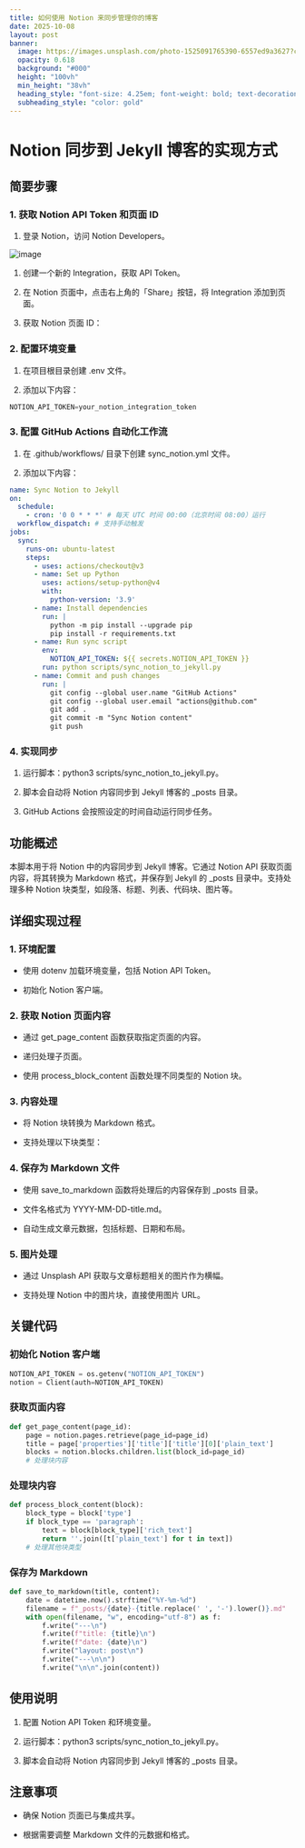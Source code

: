 ```yaml
---
title: 如何使用 Notion 来同步管理你的博客
date: 2025-10-08
layout: post
banner:
  image: https://images.unsplash.com/photo-1525091765390-6557ed9a3627?crop=entropy&cs=tinysrgb&fit=max&fm=jpg&ixid=M3w2OTIwMzJ8MHwxfHJhbmRvbXx8fHx8fHx8fDE3NTk5NDgyOTR8&ixlib=rb-4.1.0&q=80&w=1080
  opacity: 0.618
  background: "#000"
  height: "100vh"
  min_height: "38vh"
  heading_style: "font-size: 4.25em; font-weight: bold; text-decoration: underline"
  subheading_style: "color: gold"
---
```


# Notion 同步到 Jekyll 博客的实现方式

## 简要步骤

### 1. 获取 Notion API Token 和页面 ID

1. 登录 Notion，访问 Notion Developers。

![image](https://prod-files-secure.s3.us-west-2.amazonaws.com/a7a0cc5a-89b9-4cda-8686-1fba0ca52f40/d19c1afe-dea5-4312-9333-786b0ba83054/image.png?X-Amz-Algorithm=AWS4-HMAC-SHA256&X-Amz-Content-Sha256=UNSIGNED-PAYLOAD&X-Amz-Credential=ASIAZI2LB4663OMEJMLW%2F20251008%2Fus-west-2%2Fs3%2Faws4_request&X-Amz-Date=20251008T183133Z&X-Amz-Expires=3600&X-Amz-Security-Token=IQoJb3JpZ2luX2VjECsaCXVzLXdlc3QtMiJHMEUCIHcOzYGHdHqTcPq0YM6QwyoSmKwcS71nruHeO2%2Fk2oNZAiEAsBKhZAho6FK7fHw0BFybYq4HW07KFrYZdQSy%2FlfPX8sqiAQIw%2F%2F%2F%2F%2F%2F%2F%2F%2F%2F%2FARAAGgw2Mzc0MjMxODM4MDUiDDGDq9eyIuR0U9sjTircAxJQbAsx95cSBuLPZWUqOjycMNTDC1qT2yrLSoh1rt1J%2B%2FJNuyhst%2BbgY9js8BZ%2FiJ%2FCeeMm7xOIevItPT7opha3dVLm6dIFCG4WE1fsDnVGCt6RIthJiyd5wIsxSz%2FimKlnVhIDQjIGXCJVFqK6dhFB7n5F%2BtRnFFRjUHwqbfj8626f8YndcSRBihC7MOaswAapY6KFWRgG%2BbhWCO70UQ4u6CvC2%2FLkzs6a6OhEn3ZaWAo8JMaTOtlZN6A2tyfHZ1T3yiO8E0Sp40mr75n4tHlassNg1ykpJOXsfc9JGZvQxCx5I2OVhe3hTRle7balDTOQS1AEqY%2FkCrDp24uPT%2BbWGaHh1FwID%2BOrSS8g6bCURXplXj7fIEMxmW2G3pA5KYNaAlmWp%2BO7Ge4EDTjkuvXqD40BqQaePcUWTTpKXgFk3hdYk%2F%2F9VI9%2F5KSr%2FELcHw4jZMLLSgL9dbW9sirJ7nwhOGr%2FKVoM%2FShfW%2FWp8o2AVW8BhrGYj1m8EH4joqCTgfzUi4sku0c6ib6vc%2FfdxRTkE9hrcYwPebOIXR5teEi63CqHAGCfVeHuax2Jzgkmy30lZPjSkmqzCFWkkJg074Q6WtzsnqSGritgjveIoYz%2BrfhMjZWyxzWVC83wMPzVmscGOqUB6PQOb9nXoOp33vEzyxy78Kzw6y6SJ5fqnck6N21Tmt%2FCwyhM7WmCZRFbPB0EEX6lo9CVy2BdXUR%2FZ%2BfUUhI8CjKMHTGnJSdcyfCYZtmLzjMyYliKYybefy84SxuDxEVSyj40mKacJoaTQXOnxyUvU2NgYF7WbmO%2FnpTaHZZOKMLvUa9xqQ2V9qYWwqMp6CozrdYJtVTftqwsNuJu5TplqmIOg0AA&X-Amz-Signature=24cfdda57cf00a306e61982eb88a1d1266ec7baae82fa872b347ffcd636bdb77&X-Amz-SignedHeaders=host&x-amz-checksum-mode=ENABLED&x-id=GetObject)

1. 创建一个新的 Integration，获取 API Token。

1. 在 Notion 页面中，点击右上角的「Share」按钮，将 Integration 添加到页面。

1. 获取 Notion 页面 ID：


### 2. 配置环境变量

1. 在项目根目录创建 .env 文件。

1. 添加以下内容：

```javascript
NOTION_API_TOKEN=your_notion_integration_token
```

### 3. 配置 GitHub Actions 自动化工作流

1. 在 .github/workflows/ 目录下创建 sync_notion.yml 文件。

1. 添加以下内容：

```yaml
name: Sync Notion to Jekyll
on:
  schedule:
    - cron: '0 0 * * *' # 每天 UTC 时间 00:00（北京时间 08:00）运行
  workflow_dispatch: # 支持手动触发
jobs:
  sync:
    runs-on: ubuntu-latest
    steps:
      - uses: actions/checkout@v3
      - name: Set up Python
        uses: actions/setup-python@v4
        with:
          python-version: '3.9'
      - name: Install dependencies
        run: |
          python -m pip install --upgrade pip
          pip install -r requirements.txt
      - name: Run sync script
        env:
          NOTION_API_TOKEN: ${{ secrets.NOTION_API_TOKEN }}
        run: python scripts/sync_notion_to_jekyll.py
      - name: Commit and push changes
        run: |
          git config --global user.name "GitHub Actions"
          git config --global user.email "actions@github.com"
          git add .
          git commit -m "Sync Notion content"
          git push
```

### 4. 实现同步

1. 运行脚本：python3 scripts/sync_notion_to_jekyll.py。

1. 脚本会自动将 Notion 内容同步到 Jekyll 博客的 _posts 目录。

1. GitHub Actions 会按照设定的时间自动运行同步任务。

## 功能概述

本脚本用于将 Notion 中的内容同步到 Jekyll 博客。它通过 Notion API 获取页面内容，将其转换为 Markdown 格式，并保存到 Jekyll 的 _posts 目录中。支持处理多种 Notion 块类型，如段落、标题、列表、代码块、图片等。

## 详细实现过程

### 1. 环境配置

- 使用 dotenv 加载环境变量，包括 Notion API Token。

- 初始化 Notion 客户端。

### 2. 获取 Notion 页面内容

- 通过 get_page_content 函数获取指定页面的内容。

- 递归处理子页面。

- 使用 process_block_content 函数处理不同类型的 Notion 块。

### 3. 内容处理

- 将 Notion 块转换为 Markdown 格式。

- 支持处理以下块类型：


### 4. 保存为 Markdown 文件

- 使用 save_to_markdown 函数将处理后的内容保存到 _posts 目录。

- 文件名格式为 YYYY-MM-DD-title.md。

- 自动生成文章元数据，包括标题、日期和布局。

### 5. 图片处理

- 通过 Unsplash API 获取与文章标题相关的图片作为横幅。

- 支持处理 Notion 中的图片块，直接使用图片 URL。

## 关键代码

### 初始化 Notion 客户端

```python
NOTION_API_TOKEN = os.getenv("NOTION_API_TOKEN")
notion = Client(auth=NOTION_API_TOKEN)
```

### 获取页面内容

```python
def get_page_content(page_id):
    page = notion.pages.retrieve(page_id=page_id)
    title = page['properties']['title']['title'][0]['plain_text']
    blocks = notion.blocks.children.list(block_id=page_id)
    # 处理块内容
```

### 处理块内容

```python
def process_block_content(block):
    block_type = block['type']
    if block_type == 'paragraph':
        text = block[block_type]['rich_text']
        return ''.join([t['plain_text'] for t in text])
    # 处理其他块类型
```

### 保存为 Markdown

```python
def save_to_markdown(title, content):
    date = datetime.now().strftime("%Y-%m-%d")
    filename = f"_posts/{date}-{title.replace(' ', '-').lower()}.md"
    with open(filename, "w", encoding="utf-8") as f:
        f.write("---\n")
        f.write(f"title: {title}\n")
        f.write(f"date: {date}\n")
        f.write("layout: post\n")
        f.write("---\n\n")
        f.write("\n\n".join(content))
```

## 使用说明

1. 配置 Notion API Token 和环境变量。

1. 运行脚本：python3 scripts/sync_notion_to_jekyll.py。

1. 脚本会自动将 Notion 内容同步到 Jekyll 博客的 _posts 目录。

## 注意事项

- 确保 Notion 页面已与集成共享。

- 根据需要调整 Markdown 文件的元数据和格式。